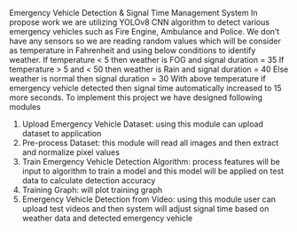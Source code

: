 Emergency Vehicle Detection & Signal Time Management System
In propose work we are utilizing YOLOv8 CNN algorithm to detect various emergency vehicles such as Fire Engine, Ambulance and Police. We don’t have any sensors so we are reading random values which will be consider as temperature in Fahrenheit and using below conditions to identify weather.
If temperature < 5 then weather is FOG and signal duration = 35
If temperature > 5 and < 50 then weather is Rain and signal duration = 40
Else weather is normal then signal duration = 30
With above temperature if emergency vehicle detected then signal time automatically increased to 15 more seconds.
To implement this project we have designed following modules
1)	Upload Emergency Vehicle Dataset: using this module can upload dataset to application
2)	Pre-process Dataset: this module will read all images and then extract and normalize pixel values
3)	Train Emergency Vehicle Detection Algorithm: process features will be input to algorithm to train a model and this model will be applied on test data to calculate detection accuracy
4)	Training Graph: will plot training graph
5)	Emergency Vehicle Detection from Video: using this module user can upload test videos and then system will adjust signal time based on weather data and detected emergency vehicle
